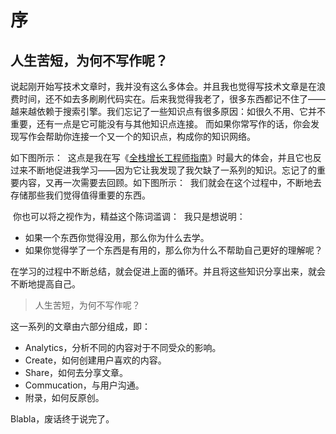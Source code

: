 # 序

## 人生苦短，为何不写作呢？

说起刚开始写技术文章时，我并没有这么多体会。并且我也觉得写技术文章是在浪 费时间，还不如去多刷刷代码实在。后来我觉得我老了，很多东西都记不住了——越来越依赖于搜索引擎。我们忘记了一些知识点有很多原因：如很久不用、它并不重要，还有一点是它可能没有与其他知识点连接。 而如果你常写作的话，你会发现写作会帮助你连接一个又一个的知识点，构成你的知识网络。

如下图所示：  这点是我在写《[全栈增长工程师指南](https://github.com/phodal/growth-ebook)》时最大的体会，并且它也反过来不断地促进我学习——因为它让我发现了我欠缺了一系列的知识。忘记了的重要内容，又再一次需要去回顾。如下图所示：  我们就会在这个过程中，不断地去存储那些我们觉得值得重要的东西。

 你也可以将之视作为，精益这个陈词滥调：  我只是想说明：  

*   如果一个东西你觉得没用，那么你为什么去学。
*   如果你觉得学了一个东西是有用的，那么你为什么不帮助自己更好的理解呢？

在学习的过程中不断总结，就会促进上面的循环。并且将这些知识分享出来，就会不断地提高自己。 

> 人生苦短，为何不写作呢？

这一系列的文章由六部分组成，即：  

*   Analytics，分析不同的内容对于不同受众的影响。
*   Create，如何创建用户喜欢的内容。
*   Share，如何去分享文章。
*   Commucation，与用户沟通。
*   附录，如何反原创。

Blabla，废话终于说完了。